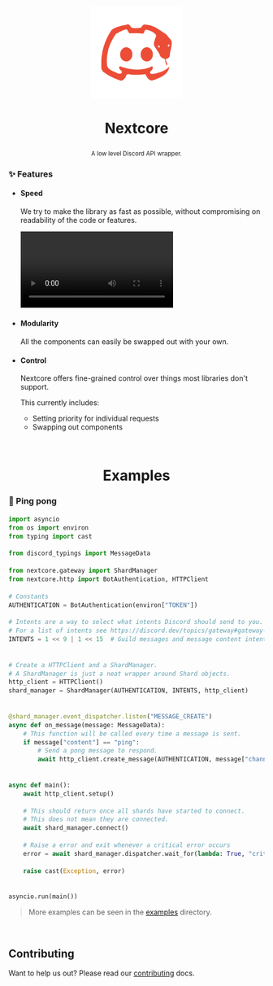 <div align="center">

  <img alt="" src="docs/_static/logo.svg" width="180px"/>
  
  # Nextcore
  <sub>A low level Discord API wrapper.</sub>
  
</div>

### ✨ Features

- #### Speed

  We try to make the library as fast as possible, without compromising on readability of the code or features.
  
  <video src="https://user-images.githubusercontent.com/35035079/172221406-b8d618e6-75fd-45d4-a470-62aeeab5bc0a.mp4" />

- #### Modularity

  All the components can easily be swapped out with your own.

- #### Control

  Nextcore offers fine-grained control over things most libraries don't support.  
  
  This currently includes:  
  - Setting priority for individual requests
  - Swapping out components

<br>

<div align="center">

  # Examples
  
</div>

### 🏓 Ping pong
```py
import asyncio
from os import environ
from typing import cast

from discord_typings import MessageData

from nextcore.gateway import ShardManager
from nextcore.http import BotAuthentication, HTTPClient

# Constants
AUTHENTICATION = BotAuthentication(environ["TOKEN"])

# Intents are a way to select what intents Discord should send to you.
# For a list of intents see https://discord.dev/topics/gateway#gateway-intents
INTENTS = 1 << 9 | 1 << 15  # Guild messages and message content intents.


# Create a HTTPClient and a ShardManager.
# A ShardManager is just a neat wrapper around Shard objects.
http_client = HTTPClient()
shard_manager = ShardManager(AUTHENTICATION, INTENTS, http_client)


@shard_manager.event_dispatcher.listen("MESSAGE_CREATE")
async def on_message(message: MessageData):
    # This function will be called every time a message is sent.
    if message["content"] == "ping":
        # Send a pong message to respond.
        await http_client.create_message(AUTHENTICATION, message["channel_id"], content="pong")


async def main():
    await http_client.setup()

    # This should return once all shards have started to connect.
    # This does not mean they are connected.
    await shard_manager.connect()

    # Raise a error and exit whenever a critical error occurs
    error = await shard_manager.dispatcher.wait_for(lambda: True, "critical")

    raise cast(Exception, error)


asyncio.run(main())
```

> More examples can be seen in the [examples](examples/) directory.

<br>

## Contributing
Want to help us out? Please read our [contributing](https://nextcore.readthedocs.io/en/latest/contributing/getting_started.html) docs.
